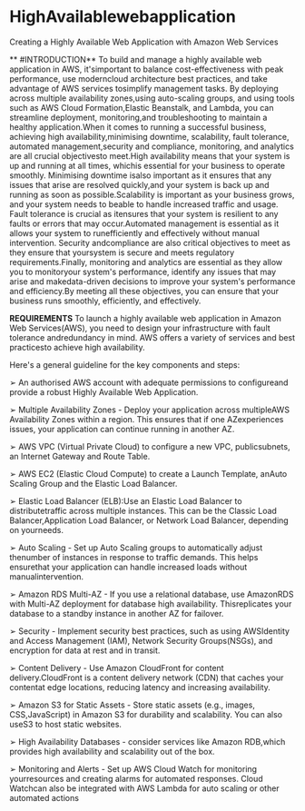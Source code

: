 # HighAvailablewebapplication
Creating a Highly Available Web Application with Amazon Web Services 

** #INTRODUCTION**
To build and manage a highly available web application in AWS, it'simportant to balance cost-effectiveness with peak performance, use moderncloud architecture best practices, and take advantage of AWS services tosimplify management tasks. By deploying across multiple availability zones,using auto-scaling groups, and using tools such as AWS Cloud Formation,Elastic Beanstalk, and Lambda, you can streamline deployment, monitoring,and troubleshooting to maintain a healthy application.When it comes to running a successful business, achieving high availability,minimising downtime, scalability, fault tolerance, automated management,security and compliance, monitoring, and analytics are all crucial objectivesto meet.High availability means that your system is up and running at all times, whichis essential for your business to operate smoothly. Minimising downtime isalso important as it ensures that any issues that arise are resolved quickly,and your system is back up and running as soon as possible.Scalability is important as your business grows, and your system needs to beable to handle increased traffic and usage. Fault tolerance is crucial as itensures that your system is resilient to any faults or errors that may occur.Automated management is essential as it allows your system to runefficiently and effectively without manual intervention. Security andcompliance are also critical objectives to meet as they ensure that yoursystem is secure and meets regulatory requirements.Finally, monitoring and analytics are essential as they allow you to monitoryour system's performance, identify any issues that may arise and makedata-driven decisions to improve your system's performance and efficiency.By meeting all these objectives, you can ensure that your business runs
smoothly, efficiently, and effectively.


**REQUIREMENTS**
To launch a highly available web application in Amazon Web Services(AWS), you need to design your infrastructure with fault tolerance andredundancy in mind. AWS offers a variety of services and best practicesto achieve high availability.

Here's a general guideline for the key components and steps:

➢ An authorised AWS account with adequate permissions to configureand provide a robust Highly Available Web Application.

➢ Multiple Availability Zones - Deploy your application across multipleAWS Availability Zones within a region. This ensures that if one AZexperiences issues, your application can continue running in another AZ.

➢ AWS VPC (Virtual Private Cloud) to configure a new VPC, publicsubnets, an Internet Gateway and Route Table.

➢ AWS EC2 (Elastic Cloud Compute) to create a Launch Template, anAuto Scaling Group and the Elastic Load Balancer.

➢ Elastic Load Balancer (ELB):Use an Elastic Load Balancer to distributetraffic across multiple instances. This can be the Classic Load Balancer,Application Load Balancer, or Network Load Balancer, depending on yourneeds.

➢ Auto Scaling - Set up Auto Scaling groups to automatically adjust thenumber of instances in response to traffic demands. This helps ensurethat your application can handle increased loads without manualintervention.

➢ Amazon RDS Multi-AZ - If you use a relational database, use AmazonRDS with Multi-AZ deployment for database high availability. Thisreplicates your database to a standby instance in another AZ for failover.

➢ Security - Implement security best practices, such as using AWSIdentity and Access Management (IAM), Network Security Groups(NSGs), and encryption for data at rest and in transit.

➢ Content Delivery - Use Amazon CloudFront for content delivery.CloudFront is a content delivery network (CDN) that caches your contentat edge locations, reducing latency and increasing availability.

➢ Amazon S3 for Static Assets - Store static assets (e.g., images, CSS,JavaScript) in Amazon S3 for durability and scalability. You can also useS3 to host static websites.

➢ High Availability Databases - consider services like Amazon RDB,which provides high availability and scalability out of the box.

➢ Monitoring and Alerts - Set up AWS Cloud Watch for monitoring yourresources and creating alarms for automated responses. Cloud Watchcan also be integrated with AWS Lambda for auto scaling or other
automated actions
